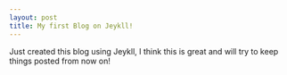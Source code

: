 ```yaml
---
layout: post
title: My first Blog on Jeykll!
---
```


Just created this blog using Jeykll, I think this is great and will try to keep things posted from now on!
